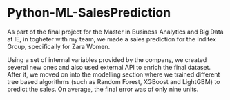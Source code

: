 # Python-ML-SalesPrediction

As part of the final project for the Master in Business Analytics and Big Data at IE, in togheter with my team, we made a sales prediction for the Inditex Group, specifically for Zara Women.

Using a set of internal variables provided by the company, we created several new ones and also used external API to enrich the final dataset. After it, we moved on into the modelling section where we trained different tree based algorithms (such as Random Forest, XGBoost and LightGBM) to predict the sales. On average, the final error was of only nine units. 
